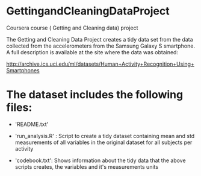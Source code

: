 # GettingandCleaningDataProject
Coursera course ( Getting and Cleaning data) project

The Getting and Cleaning Data Project creates a tidy data set from the data collected from the accelerometers from the Samsung Galaxy S smartphone. A full description is available at the site where the data was obtained:

http://archive.ics.uci.edu/ml/datasets/Human+Activity+Recognition+Using+Smartphones

The dataset includes the following files:
=========================================

- 'README.txt'

- 'run_analysis.R' : Script to create a tidy dataset containing mean and std measurements of all variables in the original dataset for all subjects per activity


- 'codebook.txt': Shows information about the tidy data that the above scripts creates, the variables and it's measurements units
